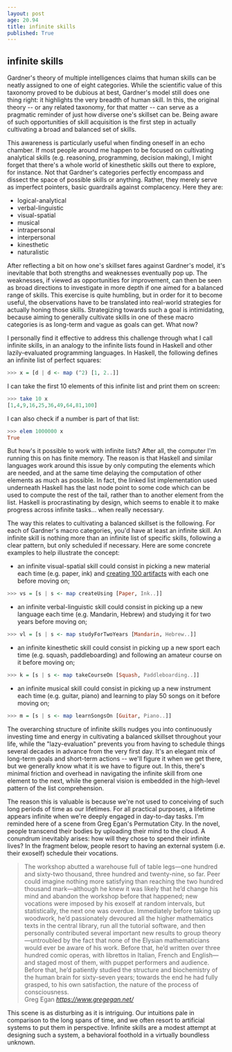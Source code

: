 ```yaml
---
layout: post
age: 20.94
title: infinite skills
published: True
---
```


## infinite skills

Gardner's theory of multiple intelligences claims that human skills can be neatly assigned to one of eight categories. While the scientific value of this taxonomy proved to be dubious at best, Gardner's model still does one thing right: it highlights the very breadth of human skill. In this, the original theory -- or any related taxonomy, for that matter -- can serve as a pragmatic reminder of just how diverse one's skillset can be. Being aware of such opportunities of skill acquisition is the first step in actually cultivating a broad and balanced set of skills.

This awareness is particularly useful when finding oneself in an echo chamber. If most people around me happen to be focused on cultivating analytical skills (e.g. reasoning, programming, decision making), I might forget that there's a whole world of kinesthetic skills out there to explore, for instance. Not that Gardner's categories perfectly encompass and dissect the space of possible skills or anything. Rather, they merely serve as imperfect pointers, basic guardrails against complacency. Here they are:

- logical-analytical
- verbal-linguistic
- visual-spatial
- musical
- intrapersonal
- interpersonal
- kinesthetic
- naturalistic

After reflecting a bit on how one's skillset fares against Gardner's model, it's inevitable that both strengths and weaknesses eventually pop up. The weaknesses, if viewed as opportunities for improvement, can then be seen as broad directions to investigate in more depth if one aimed for a balanced range of skills. This exercise is quite humbling, but in order for it to become useful, the observations have to be translated into real-world strategies for actually honing those skills. Strategizing towards such a goal is intimidating, because aiming to generally cultivate skills in one of these macro categories is as long-term and vague as goals can get. What now?

I personally find it effective to address this challenge through what I call infinite skills, in an analogy to the infinite lists found in Haskell and other lazily-evaluated programming languages. In Haskell, the following defines an infinite list of perfect squares:

```haskell
>>> x = [d | d <- map (^2) [1, 2..]]
```

I can take the first 10 elements of this infinite list and print them on screen:

```haskell
>>> take 10 x
[1,4,9,16,25,36,49,64,81,100]
```

I can also check if a number is part of that list:

```haskell
>>> elem 1000000 x
True
```

But how's it possible to work with infinite lists? After all, the computer I'm running this on has finite memory. The reason is that Haskell and similar languages work around this issue by only computing the elements which are needed, and at the same time delaying the computation of other elements as much as possible. In fact, the linked list implementation used underneath Haskell has the last node point to some code which can be used to compute the rest of the tail, rather than to another element from the list. Haskell is procrastinating by design, which seems to enable it to make progress across infinite tasks... when really necessary.

The way this relates to cultivating a balanced skillset is the following. For each of Gardner's macro categories, you'd have at least an infinite skill. An infinite skill is nothing more than an infinite list of specific skills, following a clear pattern, but only scheduled if necessary. Here are some concrete examples to help illustrate the concept:

- an infinite visual-spatial skill could consist in picking a new material each time (e.g. paper, ink) and [creating 100 artifacts](/materials) with each one before moving on;

```haskell
>>> vs = [s | s <- map createUsing [Paper, Ink..]]
```

- an infinite verbal-linguistic skill could consist in picking up a new language each time (e.g. Mandarin, Hebrew) and studying it for two years before moving on;

```haskell
>>> vl = [s | s <- map studyForTwoYears [Mandarin, Hebrew..]]
```

- an infinite kinesthetic skill could consist in picking up a new sport each time (e.g. squash, paddleboarding) and following an amateur course on it before moving on;

```haskell
>>> k = [s | s <- map takeCourseOn [Squash, Paddleboarding..]]
```

- an infinite musical skill could consist in picking up a new instrument each time (e.g. guitar, piano) and learning to play 50 songs on it before moving on;

```haskell
>>> m = [s | s <- map learnSongsOn [Guitar, Piano..]]
```

The overarching structure of infinite skills nudges you into continuously investing time and energy in cultivating a balanced skillset throughout your life, while the "lazy-evaluation" prevents you from having to schedule things several decades in advance from the very first day. It's an elegant mix of long-term goals and short-term actions -- we'll figure it when we get there, but we generally know what it is we have to figure out. In this, there's minimal friction and overhead in navigating the infinite skill from one element to the next, while the general vision is embedded in the high-level pattern of the list comprehension.

The reason this is valuable is because we're not used to conceiving of such long periods of time as our lifetimes. For all practical purposes, a lifetime appears infinite when we're deeply engaged in day-to-day tasks. I'm reminded here of a scene from Greg Egan's Permutation City. In the novel, people transcend their bodies by uploading their mind to the cloud. A conundrum inevitably arises: how will they chose to spend their infinite lives? In the fragment below, people resort to having an external system (i.e. their exoself) schedule their vocations.

<div class="top-pad"><blockquote class="quoteback" darkmode="" data-title="Permutation City" data-author="Greg Egan" cite="https://www.gregegan.net/">
The workshop abutted a warehouse full of table legs—one hundred and 
sixty-two thousand, three hundred and twenty-nine, so far. Peer could 
imagine nothing more satisfying than reaching the two hundred thousand 
mark—although he knew it was likely that he’d change his mind and 
abandon the workshop before that happened; new vocations were imposed by
 his exoself at random intervals, but statistically, the next one was 
overdue. Immediately before taking up woodwork, he’d passionately 
devoured all the higher mathematics texts in the central library, run 
all the tutorial software, and then personally contributed several 
important new results to group theory—untroubled by the fact that none 
of the Elysian mathematicians would ever be aware of his work. Before 
that, he’d written over three hundred comic operas, with librettos in 
Italian, French and English—and staged most of them, with puppet 
performers and audience. Before that, he’d patiently studied the 
structure and biochemistry of the human brain for sixty-seven years; 
towards the end he had fully grasped, to his own satisfaction, the 
nature of the process of consciousness.
<footer>Greg Egan<cite> <a href="https://www.gregegan.net/">https://www.gregegan.net/</a></cite></footer>
</blockquote><script note="" src="https://cdn.jsdelivr.net/gh/Blogger-Peer-Review/quotebacks@1/quoteback.js"></script></div>

This scene is as disturbing as it is intriguing. Our intuitions pale in comparison to the long spans of time, and we often resort to artificial systems to put them in perspective. Infinite skills are a modest attempt at designing such a system, a behavioral foothold in a virtually boundless unknown.
